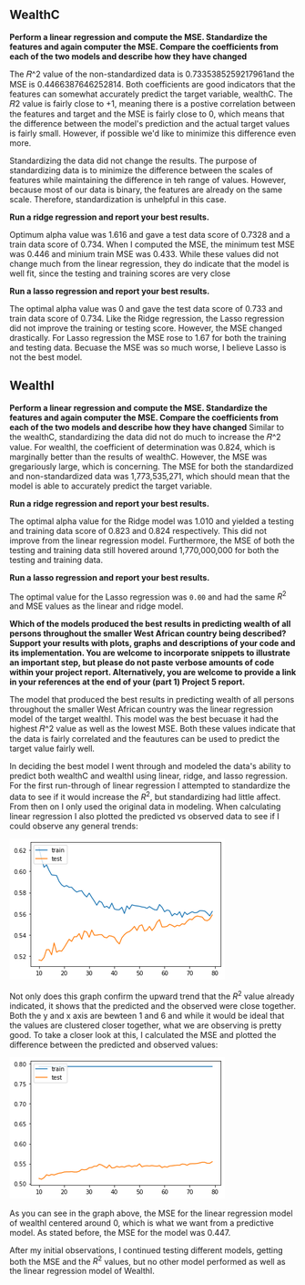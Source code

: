 ## WealthC

**Perform a linear regression and compute the MSE. Standardize the features and again computer the MSE. Compare the coefficients from each of the two models and describe how they have changed**

The  𝑅^2  value of the non-standardized data is 0.7335385259217961and the MSE is 0.4466387646252814. Both coefficients are good indicators that the features can somewhat accurately predict the target variable, wealthC. The  𝑅2  value is fairly close to +1, meaning there is a postive correlation between the features and target and the MSE is fairly close to 0, which means that the difference between the model's prediction and the actual target values is fairly small. However, if possible we'd like to minimize this difference even more.

Standardizing the data did not change the results. The purpose of standardizing data is to minimize the difference between the scales of features while maintaining the difference in teh range of values. However, because most of our data is binary, the features are already on the same scale. Therefore, standardization is unhelpful in this case.

**Run a ridge regression and report your best results.**

Optimum alpha value was 1.616 and gave a test data score of 0.7328 and a train data score of 0.734. When I computed the MSE, the minimum test MSE was 0.446 and minium train MSE was 0.433. While these values did not change much from the linear regression, they do indicate that the model is well fit, since the testing and training scores are very close

**Run a lasso regression and report your best results.**

The optimal alpha value was 0 and gave the test data score of 0.733 and train data score of 0.734. Like the Ridge regression, the Lasso regression did not improve the training or testing score. However, the MSE changed drastically. For Lasso regression the MSE rose to 1.67 for both the training and testing data. Becuase the MSE was so much worse, I believe Lasso is not the best model.

## WealthI

**Perform a linear regression and compute the MSE. Standardize the features and again computer the MSE. Compare the coefficients from each of the two models and describe how they have changed**
Similar to the wealthC, standardizing the data did not do much to increase the  𝑅^2  value. For wealthI, the coefficient of determination was 0.824, which is marginally better than the results of wealthC. However, the MSE was gregariously large, which is concerning. The MSE for both the standardized and non-standardized data was 1,773,535,271, which should mean that the model is able to accurately predict the target variable.

**Run a ridge regression and report your best results.**

The optimal alpha value for the Ridge model was 1.010 and yielded a testing and training data score of 0.823 and 0.824 respectively. This did not improve from the linear regression model. Furthermore, the MSE of both the testing and training data still hovered around 1,770,000,000 for both the testing and training data.

**Run a lasso regression and report your best results.**

The optimal value for the Lasso regression was `0.00` and had the same $R^2$ and MSE values as the linear and ridge model. 

**Which of the models produced the best results in predicting wealth of all persons throughout the smaller West African country being described? Support your results with plots, graphs and descriptions of your code and its implementation. You are welcome to incorporate snippets to illustrate an important step, but please do not paste verbose amounts of code within your project report. Alternatively, you are welcome to provide a link in your references at the end of your (part 1) Project 5 report.**

The model that produced the best results in predicting wealth of all persons throughout the smaller West African country was the linear regression model of the target wealthI. This model was the best becuase it had the highest  𝑅^2  value as well as the lowest MSE. Both these values indicate that the data is fairly correlated and the feautures can be used to predict the target value fairly well.

In deciding the best model I went through and modeled the data's ability to predict both wealthC and wealthI using linear, ridge, and lasso regression. For the first run-through of linear regression I attempted to standardize the data to see if it would increase the $R^2$, but standardizing had little affect. From then on I only used the original data in modeling. When calculating linear regression I also plotted the predicted vs observed data to see if I could observe any general trends: 

![](graph1.png)

Not only does this graph confirm the upward trend that the $R^2$ value already indicated, it shows that the predicted and the observed were close together. Both the y and x axis are bewteen 1 and 6 and while it would be ideal that the values are clustered closer together, what we are observing is pretty good. To take a closer look at this, I calculated the MSE and plotted the difference between the predicted and observed values:

![](graph2.png)

As you can see in the graph above, the MSE for the linear regression model of wealthI centered around 0, which is what we want from a predictive model. As stated before, the  MSE for the model was 0.447.  

After my initial observations, I continued testing different models, getting both the MSE and the $R^2$ values, but no other model performed as well as the linear regression model of WealthI. 

